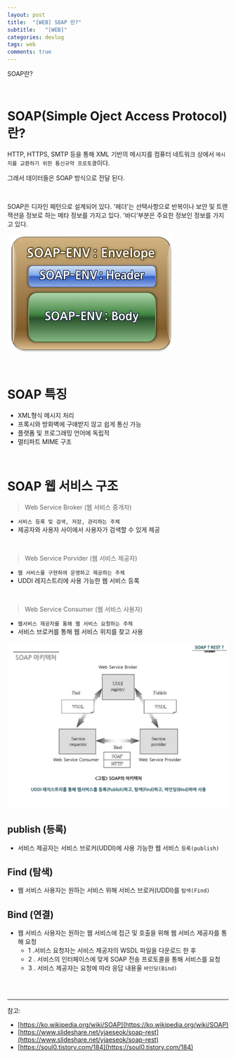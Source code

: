 ```yaml
---
layout: post
title:  "[WEB] SOAP 란?"
subtitle:   "[WEB]"
categories: devlog
tags: web
comments: true
---
```


SOAP란?


<br>


# SOAP(Simple Oject Access Protocol)란?

HTTP, HTTPS, SMTP 등을 통해 XML 기반의 메시지를 컴퓨터 네트워크 상에서 `메시지를 교환하기 위한 통신규약 프로토콜`이다. 

그래서 데이터들은 SOAP 방식으로 전달 된다.

<br>

SOAP은 디자인 패턴으로 설계되어 있다. '헤더'는 선택사항으로 반복이나 보안 및 트랜잭션을 정보로 하는 메타 정보를 가지고 있다. '바디'부분은 주요한 정보인 정보를 가지고 있다.

[![soap-s1](/assets/img/devlog/201907/soap-s1.png)]()

<br>

# SOAP 특징

- XML형식 메시지 처리
- 프록시와 방화벽에 구애받지 않고 쉽게 통신 가능
- 플랫폼 및 프로그래밍 언어에 독립적
- 멀티파트 MIME 구조

<br>

# SOAP 웹 서비스 구조

> Web Service Broker (웹 서비스 중개자)

- `서비스 등록 및 검색, 저장, 관리하는 주체`
- 제공자와 사용자 사이에서 사용자가 검색할 수 있게 제공

<br>

> Web Service Porvider (웹 서비스 제공자)

- `웹 서비스를 구현하여 운영하고 제공하는 주체`
- UDDI 레지스트리에 사용 가능한 웹 서비스 등록

<br>

> Web Service Consumer (웹 서비스 사용자)

- `웹서비스 제공자를 통해 웹 서비스 요청하는 주체`
- 서비스 브로커를 통해 웹 서비스 위치를 찾고 사용


[![soap-s2](/assets/img/devlog/201907/soap-s2.png)]()


## publish (등록)

- 서비스 제공자는 서비스 브로커(UDDI)에 사용 가능한 웹 서비스 `등록(publish)`

## Find (탐색)

- 웹 서비스 사용자는 원하는 서비스 위해 서비스 브로커(UDDI)를 `탐색(Find)`

## Bind (연결)

- 웹 서비스 사용자는 원하는 웹 서비스에 접근 및 호출을 위해 웹 서비스 제공자를 통해 요청
  + 1 .서비스 요청자는 서비스 제공자의 WSDL 파일을 다운로드 한 후
  + 2 . 서비스의 인터페이스에 맞게 SOAP 전송 프로토콜을 통해 서비스를 요청
  + 3 . 서비스 제공자는 요청에 따라 응답 내용울 `바인딩(Bind)`

<br><br>

---
참고:  
- [https://ko.wikipedia.org/wiki/SOAP](https://ko.wikipedia.org/wiki/SOAP)   
- [https://www.slideshare.net/yjaeseok/soap-rest](https://www.slideshare.net/yjaeseok/soap-rest)  
- [https://soul0.tistory.com/184](https://soul0.tistory.com/184)  